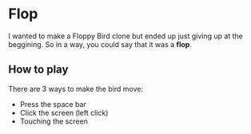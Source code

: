# Flop
I wanted to make a Floppy Bird clone but ended up just giving up at the beggining. So in a way, you could say that it was a **flop**.

## How to play

There are 3 ways to make the bird move:
- Press the space bar
- Click the screen (left click)
- Touching the screen

